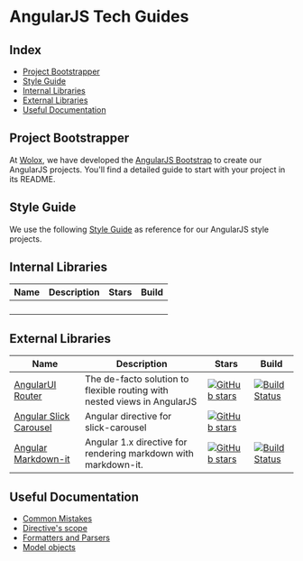 # AngularJS Tech Guides

## Index

- [Project Bootstrapper](#project-bootstrapper)
- [Style Guide](#style-guide)
- [Internal Libraries](#internal-libraries)
- [External Libraries](#external-libraries)
- [Useful Documentation](#useful-documentation)

## Project Bootstrapper

At [Wolox](http://wolox.com.ar), we have developed the [AngularJS Bootstrap](https://github.com/wolox/angularjs-bootstrap) to create our AngularJS projects. You'll find a detailed guide to start with your project in its README.

## Style Guide

We use the following [Style Guide](https://github.com/johnpapa/angular-styleguide) as reference for our AngularJS style projects.

## Internal Libraries

|Name|Description|Stars|Build|
|----|-----------|-----|-----|
| | | | |
| | | | |
| | | | |
| | | | |

## External Libraries

|Name|Description|Stars|Build|
|----|-----------|-----|-----|
|[AngularUI Router](https://github.com/angular-ui/ui-router/)|The de-facto solution to flexible routing with nested views in AngularJS  |[![GitHub stars](https://img.shields.io/github/stars/angular-ui/ui-router.svg?style=social&label=Star)](https://github.com/angular-ui/ui-router) |[![Build Status](https://travis-ci.org/angular-ui/ui-router.png?branch=master)](https://travis-ci.org/angular-ui/ui-router) |
|[Angular Slick Carousel](https://github.com/devmark/angular-slick-carousel)|Angular directive for slick-carousel |[![GitHub stars](https://img.shields.io/github/stars/devmark/angular-slick-carousel.svg?style=social&label=Star)](https://github.com/devmark/angular-slick-carousel) ||
|[Angular Markdown-it](https://github.com/macedigital/angular-markdown-it)|Angular 1.x directive for rendering markdown with markdown-it. |[![GitHub stars](https://img.shields.io/github/stars/macedigital/angular-markdown-it.svg?style=social&label=Star)](https://github.com/macedigital/angular-markdown-it) |[![Build Status](https://travis-ci.org/macedigital/angular-markdown-it.png?branch=master)](https://travis-ci.org/macedigital/angular-markdown-it) |


## Useful Documentation

- [Common Mistakes](https://www.airpair.com/angularjs/posts/top-10-mistakes-angularjs-developers-make)
- [Directive's scope](http://onehungrymind.com/angularjs-sticky-notes-pt-2-isolated-scope/)
- [Formatters and Parsers](http://alexperry.io/angularjs/2014/12/10/parsers-and-formatters-angular.html)
- [Model objects](https://medium.com/opinionated-angularjs/angular-model-objects-with-javascript-classes-2e6a067c73bc#.2re02zvwe)
